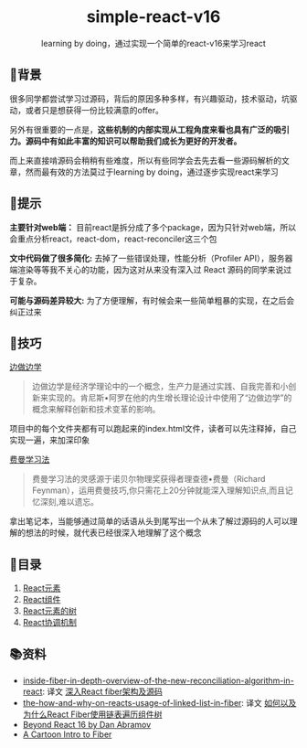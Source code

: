<h1 align="center">simple-react-v16</h1>
<div align="center">
  learning by doing，通过实现一个简单的react-v16来学习react
</div>

## 🌱背景
很多同学都尝试学习过源码，背后的原因多种多样，有兴趣驱动，技术驱动，坑驱动，或者只是想获得一份比较满意的offer。

另外有很重要的一点是，**这些机制的内部实现从工程角度来看也具有广泛的吸引力。源码中有如此丰富的知识可以帮助我们成长为更好的开发者。**

而上来直接啃源码会稍稍有些难度，所以有些同学会去先去看一些源码解析的文章，然而最有效的方法莫过于learning by doing，通过逐步实现react来学习

## 🙊提示
**主要针对web端：** 目前react是拆分成了多个package，因为只针对web端，所以会重点分析react，react-dom，react-reconciler这三个包

**文中代码做了很多简化:** 去掉了一些错误处理，性能分析（Profiler API），服务器端渲染等等我不关心的功能，因为这对从来没有深入过 React 源码的同学来说过于复杂。

**可能与源码差异较大:** 为了方便理解，有时候会来一些简单粗暴的实现，在之后会纠正过来

## 🚣技巧
[边做边学](https://en.wikipedia.org/wiki/Learning-by-doing_(economics))
> 边做边学是经济学理论中的一个概念，生产力是通过实践、自我完善和小创新来实现的。肯尼斯•阿罗在他的内生增长理论设计中使用了“边做边学”的概念来解释创新和技术变革的影响。

项目中的每个文件夹都有可以跑起来的index.html文件，读者可以先注释掉，自己实现一遍，来加深印象

[费曼学习法](https://wiki.mbalib.com/wiki/%E8%B4%B9%E6%9B%BC%E5%AD%A6%E4%B9%A0%E6%B3%95)
> 费曼学习法的灵感源于诺贝尔物理奖获得者理查德•费曼（Richard Feynman），运用费曼技巧,你只需花上20分钟就能深入理解知识点,而且记忆深刻,难以遗忘。

拿出笔记本，当能够通过简单的话语从头到尾写出一个从未了解过源码的人可以理解的想法的时候，就代表已经很深入地理解了这个概念

## 📜目录

1. [React元素](React元素/readme.md)
2. [React组件](React组件/readme.md)
3. [React元素的树](React元素的树/readme.md)
4. [React协调机制](React协调机制/readme.md)

## 📚资料
- [inside-fiber-in-depth-overview-of-the-new-reconciliation-algorithm-in-react](https://medium.com/react-in-depth/inside-fiber-in-depth-overview-of-the-new-reconciliation-algorithm-in-react-e1c04700ef6e): 译文 [深入React fiber架构及源码](https://zhuanlan.zhihu.com/p/57346388)
- [the-how-and-why-on-reacts-usage-of-linked-list-in-fiber](https://medium.com/react-in-depth/the-how-and-why-on-reacts-usage-of-linked-list-in-fiber-67f1014d0eb7): 译文 [如何以及为什么React Fiber使用链表遍历组件树
](https://zhuanlan.zhihu.com/p/54196962)
- [Beyond React 16 by Dan Abramov](https://www.youtube.com/watch?v=v6iR3Zk4oDY)
- [A Cartoon Intro to Fiber](https://www.youtube.com/watch?v=ZCuYPiUIONs&list=PLb0IAmt7-GS3fZ46IGFirdqKTIxlws7e0&index=5)
